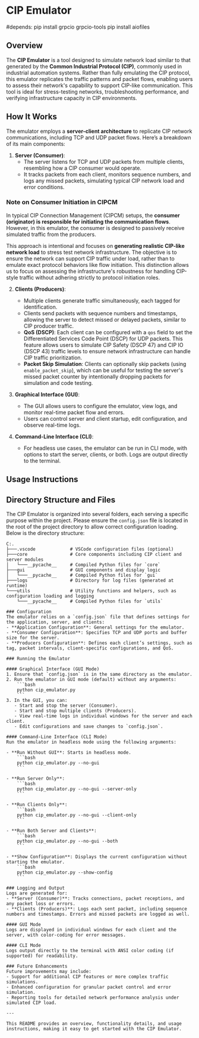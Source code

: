 # CIP Emulator

#depends: 
pip install grpcio grpcio-tools
pip install aiofiles


## Overview
The **CIP Emulator** is a tool designed to simulate network load similar to that generated by the **Common Industrial Protocol (CIP)**, commonly used in industrial automation systems. Rather than fully emulating the CIP protocol, this emulator replicates the traffic patterns and packet flows, enabling users to assess their network's capability to support CIP-like communication. This tool is ideal for stress-testing networks, troubleshooting performance, and verifying infrastructure capacity in CIP environments.

## How It Works
The emulator employs a **server-client architecture** to replicate CIP network communications, including TCP and UDP packet flows. Here’s a breakdown of its main components:

1. **Server (Consumer)**:
   - The server listens for TCP and UDP packets from multiple clients, resembling how a CIP consumer would operate.
   - It tracks packets from each client, monitors sequence numbers, and logs any missed packets, simulating typical CIP network load and error conditions.

### Note on Consumer Initiation in CIPCM

In typical CIP Connection Management (CIPCM) setups, the **consumer (originator) is responsible for initiating the communication flows**. However, in this emulator, the consumer is designed to passively receive simulated traffic from the producers. 

This approach is intentional and focuses on **generating realistic CIP-like network load** to stress test network infrastructure. The objective is to ensure the network can support CIP traffic under load, rather than to emulate exact protocol behaviors like flow initiation. This distinction allows us to focus on assessing the infrastructure's robustness for handling CIP-style traffic without adhering strictly to protocol initiation roles.

2. **Clients (Producers)**:
   - Multiple clients generate traffic simultaneously, each tagged for identification.
   - Clients send packets with sequence numbers and timestamps, allowing the server to detect missed or delayed packets, similar to CIP producer traffic.
   - **QoS (DSCP)**: Each client can be configured with a `qos` field to set the Differentiated Services Code Point (DSCP) for UDP packets. This feature allows users to simulate CIP Safety (DSCP 47) and CIP IO (DSCP 43) traffic levels to ensure network infrastructure can handle CIP traffic prioritization.
   - **Packet Skip Simulation**: Clients can optionally skip packets (using `enable_packet_skip`), which can be useful for testing the server's missed packet counter by intentionally dropping packets for simulation and code testing.

3. **Graphical Interface (GUI)**:
   - The GUI allows users to configure the emulator, view logs, and monitor real-time packet flow and errors.
   - Users can control server and client startup, edit configuration, and observe real-time logs.

4. **Command-Line Interface (CLI)**:
   - For headless use cases, the emulator can be run in CLI mode, with options to start the server, clients, or both. Logs are output directly to the terminal.

## Usage Instructions

## Directory Structure and Files

The CIP Emulator is organized into several folders, each serving a specific purpose within the project. Please ensure the `config.json` file is located in the root of the project directory to allow correct configuration loading. Below is the directory structure:

```plaintext
C:.
├───.vscode             # VSCode configuration files (optional)
├───core                # Core components including CIP client and server modules
│   └───__pycache__     # Compiled Python files for `core`
├───gui                 # GUI components and display logic
│   └───__pycache__     # Compiled Python files for `gui`
├───logs                # Directory for log files (generated at runtime)
└───utils               # Utility functions and helpers, such as configuration loading and logging
    └───__pycache__     # Compiled Python files for `utils`

### Configuration
The emulator relies on a `config.json` file that defines settings for the application, server, and clients:
- **Application Configuration**: General settings for the emulator.
- **Consumer Configuration**: Specifies TCP and UDP ports and buffer size for the server.
- **Producers Configuration**: Defines each client’s settings, such as tag, packet intervals, client-specific configurations, and QoS.

### Running the Emulator

#### Graphical Interface (GUI Mode)
1. Ensure that `config.json` is in the same directory as the emulator.
2. Run the emulator in GUI mode (default) without any arguments:
    ```bash
    python cip_emulator.py
    ```
3. In the GUI, you can:
   - Start and stop the server (Consumer).
   - Start and stop multiple clients (Producers).
   - View real-time logs in individual windows for the server and each client.
   - Edit configurations and save changes to `config.json`.

#### Command-Line Interface (CLI Mode)
Run the emulator in headless mode using the following arguments:

- **Run Without GUI**: Starts in headless mode.
    ```bash
    python cip_emulator.py --no-gui
    ```

- **Run Server Only**:
    ```bash
    python cip_emulator.py --no-gui --server-only
    ```

- **Run Clients Only**:
    ```bash
    python cip_emulator.py --no-gui --client-only
    ```

- **Run Both Server and Clients**:
    ```bash
    python cip_emulator.py --no-gui --both
    ```

- **Show Configuration**: Displays the current configuration without starting the emulator.
    ```bash
    python cip_emulator.py --show-config
    ```

### Logging and Output
Logs are generated for:
- **Server (Consumer)**: Tracks connections, packet receptions, and any packet loss or errors.
- **Clients (Producers)**: Logs each sent packet, including sequence numbers and timestamps. Errors and missed packets are logged as well.

#### GUI Mode
Logs are displayed in individual windows for each client and the server, with color-coding for error messages.

#### CLI Mode
Logs output directly to the terminal with ANSI color coding (if supported) for readability.

### Future Enhancements
Future improvements may include:
- Support for additional CIP features or more complex traffic simulations.
- Enhanced configuration for granular packet control and error simulation.
- Reporting tools for detailed network performance analysis under simulated CIP load.

--- 

This README provides an overview, functionality details, and usage instructions, making it easy to get started with the CIP Emulator.
